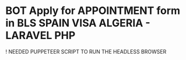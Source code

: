 <h1>BOT Apply for APPOINTMENT form in BLS SPAIN VISA ALGERIA - LARAVEL PHP </h1>
! NEEDED PUPPETEER SCRIPT TO RUN THE HEADLESS BROWSER 
